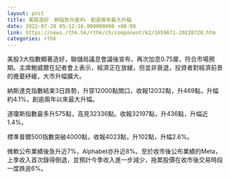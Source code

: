 ```yaml
---
layout: post
title: 美股造好　納指急升逾4%　創逾兩年最大升幅
date: 2022-07-28 05:12:16.000000000 +08:00
link: https://news.rthk.hk/rthk/ch/component/k2/1659671-20220728.htm
categories: rthk
---
```


美股3大指數顯著造好，聯儲局議息會議後宣布，再次加息0.75厘，符合市場預期。主席鮑威爾在記者會上表示，經濟正在放緩，但並非衰退，投資者對經濟前景的擔憂紓緩，大市升幅擴大。

納斯達克指數結束3日跌勢，升穿12000點關口，收報12032點，升469點，升幅約4.1%，創逾兩年以來最大升幅。

道瓊斯指數最多升575點，高見32336點。收報32197點，升436點，升幅近1.4%。

標準普爾500指數突破4000點，收報4023點，升102點，升幅2.6%。

微軟公布業績後急升近7%，Alphabet亦升近8%。至於收市後公布業績的Meta，上季收入首次錄得倒退，並預計今季收入進一步減少，拖累股價在收市後交易時段一度跌逾6%。

